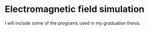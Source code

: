 # Electromagnetic field simulation
I will include some of the programs used in my graduation thesis.
